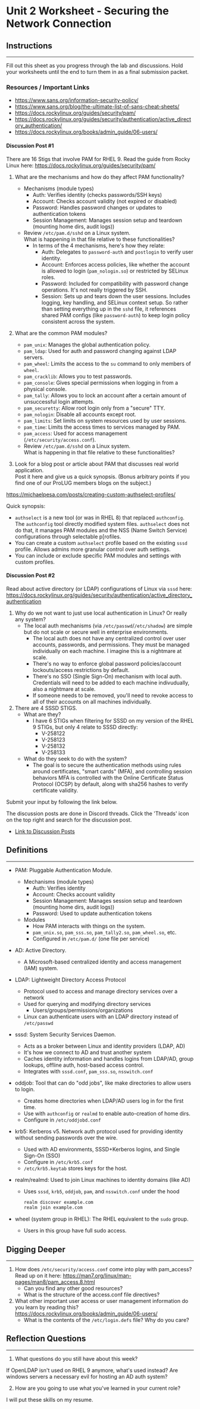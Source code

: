 # Unit 2 Worksheet - Securing the Network Connection

## Instructions

---

Fill out this sheet as you progress through the lab and discussions. Hold your worksheets until
the end to turn them in as a final submission packet.

### Resources / Important Links

- <https://www.sans.org/information-security-policy/>
- <https://www.sans.org/blog/the-ultimate-list-of-sans-cheat-sheets/>
- <https://docs.rockylinux.org/guides/security/pam/>
- <https://docs.rockylinux.org/guides/security/authentication/active_directory_authentication/>
- <https://docs.rockylinux.org/books/admin_guide/06-users/>


#### Discussion Post #1

There are 16 Stigs that involve PAM for RHEL 9.
Read the guide from Rocky Linux here: <https://docs.rockylinux.org/guides/security/pam/>

1. What are the mechanisms and how do they affect PAM functionality?
    - Mechanisms (module types)
        - Auth: Verifies identity (checks passwords/SSH keys)
        - Account: Checks account validity (not expired or disabled)
        - Password: Handles password changes or updates to authentication tokens
        - Session Management: Manages session setup and teardown (mounting home dirs, audit logs))
   - Review `/etc/pam.d/sshd` on a Linux system.  
     What is happening in that file relative to these functionalities?
        - In terms of the 4 mechanisms, here's how they relate:
            - Auth: Delegates to `password-auth` and `postlogin` to verify user identity.  
            - Account: Enforces access policies, like whether the account is allowed to login (`pam_nologin.so`) or restricted by SELinux roles.  
            - Password: Included for compatibility with password change operations. It's not really triggered by SSH.
            - Session: Sets up and tears down the user sessions. Includes logging, key handling, and SELinux context setup.
          So rather than setting everything up in the `sshd` file, it references shared PAM configs (like `password-auth`) to keep login policy consistent across the system.

2. What are the common PAM modules?
    - `pam_unix`: Manages the global authentication policy.
    * `pam_ldap`: Used for auth and password changing against LDAP servers.  
    * `pam_wheel`: Limits the access to the `su` command to only members of `wheel`.  
    * `pam_cracklib`: Allows you to test passwords.  
    * `pam_console`: Gives special permissions when logging in from a physical console.
    * `pam_tally`: Allows you to lock an account after a certain amount of unsuccessful login attempts.  
    * `pam_securetty`: Allow root login only from a "secure" TTY. 
    * `pam_nologin`: Disable all accounts except root.
    * `pam_limits`: Set limits on system resources used by user sessions.  
    * `pam_time`: Limits the access times to services managed by PAM.  
    * `pam_access`: Used for access management (`/etc/security/access.conf`).  
   - Review `/etc/pam.d/sshd` on a Linux system.  
     What is happening in that file relative to these functionalities?
3. Look for a blog post or article about PAM that discusses real world application.  
   Post it here and give us a quick synopsis. (Bonus arbitrary points if you find one of 
   our ProLUG members blogs on the subject.)

<https://michaelpesa.com/posts/creating-custom-authselect-profiles/>

Quick synopsis: 
- `authselect` is a new tool (or was in RHEL 8) that replaced `authconfig`. The
  `authconfig` tool directly modified system files. `authselect` does not do that, it
  manages PAM modules and the NSS (Name Switch Service) configurations through
  selectable p[rofiles.
- You can create a custom `authselect` profile based on the existing `sssd` profile.
  Allows admins more granular control over auth settings.  
- You can include or exclude specific PAM modules and settings with custom profiles.  




#### Discussion Post #2

Read about active directory (or LDAP) configurations of Linux via `sssd` here:
<https://docs.rockylinux.org/guides/security/authentication/active_directory_authentication>

1. Why do we not want to just use local authentication in Linux? Or really any system?
    - The local auth mechanisms (via `/etc/passwd`/`/etc/shadow`) are simple but do
      not scale or secure well in enterprise environments.  
        - The local auth does not have any centralized control over user accounts,
          passwords, and permissions. They must be managed individually on each
          machine. I imagine this is a nightmare at scale.  
        - There's no way to enforce global password policies/account lockouts/access
          restrictions by default.  
        - There's no SSO (Single Sign-On) mechanism with local auth. Credentials will
          need to be added to each machine indivudually, also a nightmare at scale.  
        - If someone needs to be removed, you'll need to revoke access to all of their
          accounts on all machines individually.
2. There are 4 SSSD STIGS.  
   - What are they?  
        - I have 6 STIGs when filtering for SSSD on my version of the RHEL 9 STIGs,
          but only 4 relate to SSSD directly:  
            - V-258122  
            - V-258123  
            - V-258132  
            - V-258133  
   - What do they seek to do with the system?
        - The goal is to secure the authentication methods using rules around certificates, 
          "smart cards" (MFA), and controlling session behaviors
          MFA is controlled with the Online Certificate Status Protocol (OCSP) by default, along with sha256 hashes to verify certificate validity.


<div class="warning">
Submit your input by following the link below.

The discussion posts are done in Discord threads. Click the 'Threads' icon on the top right and search for the discussion post.

</div>

- [Link to Discussion Posts](https://discord.com/channels/611027490848374811/1098309490681598072)


## Definitions

---

* PAM: Pluggable Authentication Module.  
    - Mechanisms (module types)
        - Auth: Verifies identity
        - Account: Checks account validity
        - Session Management: Manages session setup and teardown (mounting home dirs, audit logs))
        - Password: Used to update authentication tokens
    - Modules
        - How PAM interacts with things on the system.
        - `pam_unix.so`, `pam_sss.so`, `pam_tally2.so`, `pam_wheel.so`, etc.
        - Configured in `/etc/pam.d/` (one file per service)

* AD: Active Directory.
    - A Microsoft-based centralized identity and access management (IAM) system.  

* LDAP: Lightweight Directory Access Protocol
    - Protocol used to access and manage directory services over a network
    - Used for querying and modifying directory services
        - Users/groups/permissions/organizations
    - Linux can authenticate users with an LDAP directory instead of `/etc/passwd`

* sssd: System Security Services Daemon.  
    - Acts as a broker between Linux and identity providers (LDAP, AD)
    - It's how we connect to AD and trust another system
    - Caches identity information and handles logins from LDAP/AD, group lookups,
      offline auth, host-based access control.  
    - Integrates with `sssd.conf`, `pam_sss.so`, `nsswitch.conf`

* oddjob: Tool that can do "odd jobs", like make directories to allow users to login.  
    - Creates home directories when LDAP/AD users log in for the first time.  
    - Use with `authconfig` or `realmd` to enable auto-creation of home dirs.
    - Configure in `/etc/oddjobd.conf`

* krb5: Kerberos v5. Network auth protocol used for providing identity without
  sending passwords over the wire.  
    - Used with AD environments, SSSD+Kerberos logins, and Single Sign-On (SSO)
    - Configure in `/etc/krb5.conf` 
    - `/etc/krb5.keytab` stores keys for the host.

* realm/realmd: Used to join Linux machines to identity domains (like AD)
    - Uses `sssd`, `krb5`, `oddjob`, `pam`, and `nsswitch.conf` under the hood
      ```bash
      realm discover example.com
      realm join example.com
      ```

* wheel (system group in RHEL): The RHEL equivalent to the `sudo` group.  
    - Users in this group have full sudo access. 


## Digging Deeper

---

1. How does `/etc/security/access.conf` come into play with pam_access?
   Read up on it here: <https://man7.org/linux/man-pages/man8/pam_access.8.html>
   - Can you find any other good resources?
   - What is the structure of the access.conf file directives?
2. What other important user access or user management information do you learn by
   reading this? <https://docs.rockylinux.org/books/admin_guide/06-users/>
   - What is the contents of the `/etc/login.defs` file? Why do you care?

## Reflection Questions

---

1. What questions do you still have about this week?

If OpenLDAP isn't used on RHEL 9 anymore, what's used instead? Are windows servers a
necessary evil for hosting an AD auth system?

2. How are you going to use what you've learned in your current role?

I will put these skills on my resume.

